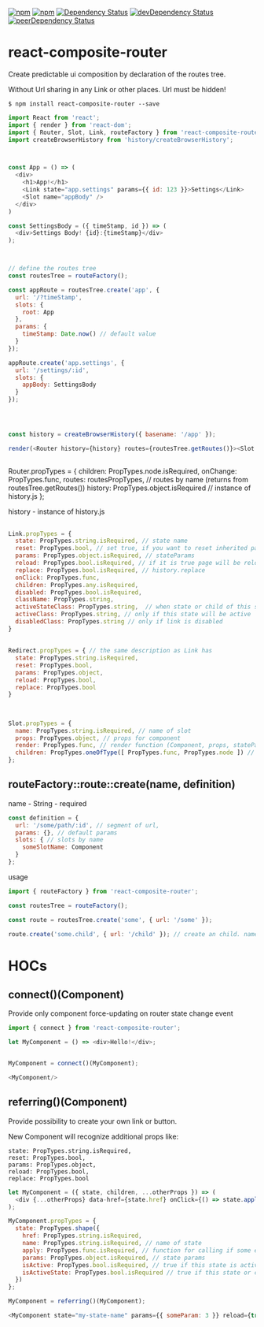 [![npm](http://img.shields.io/npm/v/react-composite-router.svg?style=flat-square)](https://www.npmjs.com/package/react-composite-router)
[![npm](http://img.shields.io/npm/l/react-composite-router.svg?style=flat-square)](http://opensource.org/licenses/MIT)
[![Dependency Status](https://david-dm.org/aliaksandr-master/react-composite-router.svg?style=flat-square)](https://david-dm.org/aliaksandr-master/react-composite-router)
[![devDependency Status](https://david-dm.org/aliaksandr-master/react-composite-router/dev-status.svg?style=flat-square)](https://david-dm.org/aliaksandr-master/react-composite-router#info=devDependencies)
[![peerDependency Status](https://david-dm.org/aliaksandr-master/react-composite-router/peer-status.svg?style=flat-square)](https://david-dm.org/aliaksandr-master/react-composite-router?type=peer)

# react-composite-router
Create predictable ui composition by declaration of the routes tree.

Without Url sharing in any Link or other places. Url must be hidden!

```shell
$ npm install react-composite-router --save
```

```js
import React from 'react';
import { render } from 'react-dom';
import { Router, Slot, Link, routeFactory } from 'react-composite-router';
import createBrowserHistory from 'history/createBrowserHistory';



const App = () => (
  <div>
    <h1>App!</h1>
    <Link state="app.settings" params={{ id: 123 }}>Settings</Link>
    <Slot name="appBody" />
  </div>
)

const SettingsBody = ({ timeStamp, id }) => (
  <div>Settings Body! {id}:{timeStamp}</div>
);



// define the routes tree
const routesTree = routeFactory();

const appRoute = routesTree.create('app', {
  url: '/?timeStamp',
  slots: { 
    root: App 
  },
  params: {
    timeStamp: Date.now() // default value
  }
});

appRoute.create('app.settings', {
  url: '/settings/:id',
  slots: { 
    appBody: SettingsBody 
  }
});




const history = createBrowserHistory({ basename: '/app' });

render(<Router history={history} routes={routesTree.getRoutes()}><Slot name="root" /></Router>, document.getElementById('root'));
```


## <Router />
Router.propTypes = {
  children: PropTypes.node.isRequired,
  onChange: PropTypes.func,
  routes: routesPropTypes, // routes by name (returns from routesTree.getRoutes())
  history: PropTypes.object.isRequired // instance of history.js
};

history - instance of history.js

## <Link />
```javascript
Link.propTypes = {
  state: PropTypes.string.isRequired, // state name
  reset: PropTypes.bool, // set true, if you want to reset inherited params for transition 
  params: PropTypes.object.isRequired, // stateParams
  reload: PropTypes.bool.isRequired, // if it is true page will be reloaded after click  
  replace: PropTypes.bool.isRequired, // history.replace
  onClick: PropTypes.func,
  children: PropTypes.any.isRequired,
  disabled: PropTypes.bool.isRequired,
  className: PropTypes.string,
  activeStateClass: PropTypes.string,  // when state or child of this state will be active
  activeClass: PropTypes.string, // only if this state will be active
  disabledClass: PropTypes.string // only if link is disabled
}
```

## <Redirect />
```javascript
Redirect.propTypes = { // the same description as Link has 
  state: PropTypes.string.isRequired,
  reset: PropTypes.bool,
  params: PropTypes.object,
  reload: PropTypes.bool,
  replace: PropTypes.bool
}
```

## <Slot />
```javascript

Slot.propTypes = {
  name: PropTypes.string.isRequired, // name of slot
  props: PropTypes.object, // props for component
  render: PropTypes.func, // render function (Component, props, stateParams, stateName)
  children: PropTypes.oneOfType([ PropTypes.func, PropTypes.node ]) // fallback children (if slot will be empty in composition). function (props, stateParams, stateName)
};
```

## routeFactory::route::create(name, definition)

name - String - required

```javascript
const definition = {
  url: '/some/path/:id', // segment of url,
  params: {}, // default params
  slots: { // slots by name
    someSlotName: Component 
  }
};
```


usage
```javascript
import { routeFactory } from 'react-composite-router';

const routesTree = routeFactory();

const route = routesTree.create('some', { url: '/some' });

route.create('some.child', { url: '/child' }); // create an child. name must starts from parent name

```


# HOCs

## connect()(Component)

Provide only component force-updating on router state change event

```javascript
import { connect } from 'react-composite-router';

let MyComponent = () => <div>Hello!</div>;


MyComponent = connect()(MyComponent); 

<MyComponent/>
```

## referring()(Component)

Provide possibility to create your own link or button.

New Component will recognize additional props like:
```
state: PropTypes.string.isRequired,
reset: PropTypes.bool,
params: PropTypes.object,
reload: PropTypes.bool,
replace: PropTypes.bool
```

```javascript
let MyComponent = ({ state, children, ...otherProps }) => (
  <div {...otherProps} data-href={state.href} onClick={() => state.apply()}>{children}</div>
);

MyComponent.propTypes = {
  state: PropTypes.shape({
    href: PropTypes.string.isRequired,
    name: PropTypes.string.isRequired, // name of state
    apply: PropTypes.func.isRequired, // function for calling if some event was fired 
    params: PropTypes.object.isRequired, // state params
    isActive: PropTypes.bool.isRequired, // true if this state is active (exactly)
    isActiveState: PropTypes.bool.isRequired // true if this state or child of this state is active
  })
};

MyComponent = referring()(MyComponent);

<MyComponent state="my-state-name" params={{ someParam: 3 }} reload={true} replace={false} reset={true}/>Some</MyComponent>;

```
